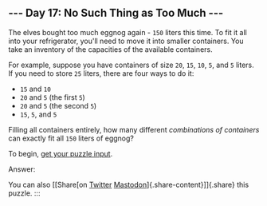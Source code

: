 ## \-\-- Day 17: No Such Thing as Too Much \-\--

The elves bought too much eggnog again - `150` liters this time. To fit
it all into your refrigerator, you\'ll need to move it into smaller
containers. You take an inventory of the capacities of the available
containers.

For example, suppose you have containers of size `20`, `15`, `10`, `5`,
and `5` liters. If you need to store `25` liters, there are four ways to
do it:

-   `15` and `10`
-   `20` and `5` (the first `5`)
-   `20` and `5` (the second `5`)
-   `15`, `5`, and `5`

Filling all containers entirely, how many different *combinations of
containers* can exactly fit all `150` liters of eggnog?

To begin, [get your puzzle input](17/input).

Answer:

You can also [\[Share[on
[Twitter](https://twitter.com/intent/tweet?text=%22No+Such+Thing+as+Too+Much%22+%2D+Day+17+%2D+Advent+of+Code+2015&url=https%3A%2F%2Fadventofcode%2Ecom%2F2015%2Fday%2F17&related=ericwastl&hashtags=AdventOfCode)
[Mastodon](javascript:void(0);)]{.share-content}\]]{.share} this puzzle.
:::
